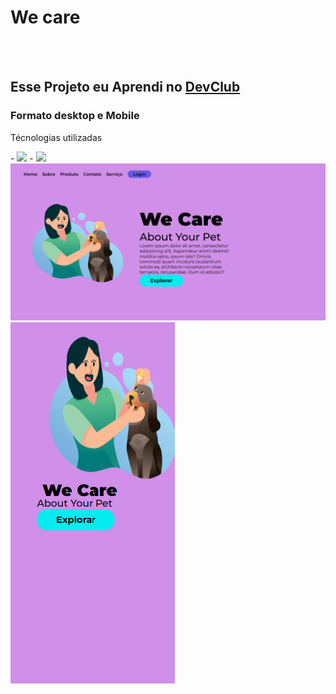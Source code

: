 <h1>We care</h1>
<br>
<br>
<h2>Esse Projeto eu Aprendi no <a href="https://rodolfomori.com.br/devclub/">DevClub</a> </h2>
<h3>Formato desktop e Mobile</h3>
<p>Técnologias utilizadas</p>
- <img src="https://img.shields.io/badge/HTML5-E34F26?style=for-the-badge&logo=html5&logoColor=white">
- <img src="https://img.shields.io/badge/CSS3-1572B6?style=for-the-badge&logo=css3&logoColor=white">
<img src="https://github.com/Verneloira/We-care/blob/master/assets/wecare%20desktop2.png"/>
<img src="https://github.com/Verneloira/We-care/blob/master/assets/wecare%20mobile2.png">
